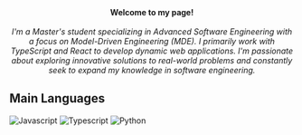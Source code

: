 <div align='center'>
    <b>Welcome to my page!</b><br><br>
    <i>
        I'm a Master's student specializing in Advanced Software Engineering with a focus on Model-Driven Engineering (MDE). I primarily work with TypeScript and React to develop dynamic   
        web applications. I'm passionate about exploring innovative solutions to real-world problems and constantly seek to expand my knowledge in software engineering.
    </i>
</div>
<h2>Main Languages</h2>
<div>
    <img src='https://img.shields.io/badge/javascript-black?style=for-the-badge&logo=javascript' alt='Javascript' href='https://github.com/GiordanoT'>
    <img src='https://img.shields.io/badge/typescript-black?style=for-the-badge&logo=typescript' alt='Typescript' href='https://github.com/GiordanoT'>
    <img src='https://img.shields.io/badge/python-black?style=for-the-badge&logo=python' alt='Python' href='https://github.com/GiordanoT'>
</div>


